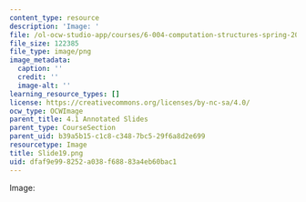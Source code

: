 ```yaml
---
content_type: resource
description: 'Image: '
file: /ol-ocw-studio-app/courses/6-004-computation-structures-spring-2017/dfaf9e998252a038f68883a4eb60bac1_Slide19.png
file_size: 122385
file_type: image/png
image_metadata:
  caption: ''
  credit: ''
  image-alt: ''
learning_resource_types: []
license: https://creativecommons.org/licenses/by-nc-sa/4.0/
ocw_type: OCWImage
parent_title: 4.1 Annotated Slides
parent_type: CourseSection
parent_uid: b39a5b15-c1c8-c348-7bc5-29f6a8d2e699
resourcetype: Image
title: Slide19.png
uid: dfaf9e99-8252-a038-f688-83a4eb60bac1
---
```

Image: 